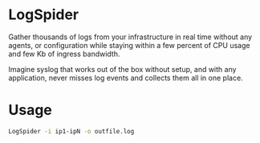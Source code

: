 # LogSpider
Gather thousands of logs from your infrastructure in real time without any agents, or configuration while staying within a few percent of CPU usage and few Kb of ingress bandwidth.

Imagine syslog that works out of the box without setup, and with any application, never misses log events and collects them all in one place.

# Usage
```bash
LogSpider -i ip1-ipN -o outfile.log
```
